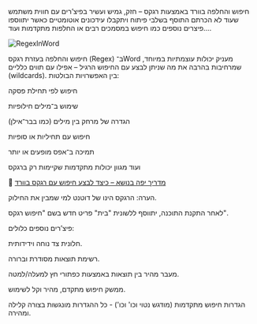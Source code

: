 חיפוש והחלפה בוורד באמצעות רגקס – חזק, גמיש ועשיר בפיצ’רים עם חווית משתמש שעוד לא הכרתם
התוסף בשלבי פיתוח ויתקבלו עידכונים אוטומטיים כאשר יתווספו פיצרים נוספים כמו חיפוש במסמכים רבים או החלפות מתקדמות ועוד....


![RegexInWord](https://github.com/user-attachments/assets/a8f615da-593e-481e-9c20-0b1fb32b2a23)


חיפוש והחלפה בעזרת רגקס (Regex) ב־Word מעניק יכולות עוצמתיות במיוחד, שמרחיבות בהרבה את מה שניתן לבצע עם החיפוש הרגיל – אפילו עם תווים כלליים (wildcards). בין האפשרויות הבולטות:

חיפוש לפי תחילת פסקה

שימוש ב־מילים חילופיות

הגדרה של מרחק בין מילים (כמו בבר־אילן)

חיפוש עם תחיליות או סופיות

תמיכה ב־אפס מופעים או יותר

ועוד מגוון יכולות מתקדמות שקיימות רק ברגקס

📎 [מדריך יפה בנושא – כיצד לבצע חיפוש עם רגקס בוורד](https://tchumim.com/topic/1463/regex-%D7%91%D7%99%D7%98%D7%95%D7%99%D7%99%D7%9D-%D7%A8%D7%92%D7%95%D7%9C%D7%A8%D7%99%D7%99%D7%9D)

הערה: הרגקס הינו של דוטנט למי שמבין את החילוק.

לאחר התקנת התוכנה, יתווסף ללשונית "בית" פריט חדש בשם "חיפוש רגקס".

פיצ’רים נוספים כלולים:

חלונית צד נוחה וידידותית.

רשימת תוצאות מסודרת וברורה.

מעבר מהיר בין תוצאות באמצעות כפתורי חץ למעלה/למטה.

ממשק חיפוש מתקדם, מהיר וקל לשימוש.

הגדרות חיפוש מתקדמות (מודגש נטוי וכו' וכו') - כל ההגדרות מונגשות בצורה קלילה ומהירה.
